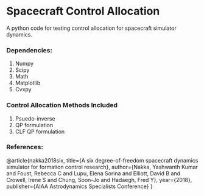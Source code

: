 # Spacecraft Control Allocation
A python code for testing control allocation for spacecraft simulator dynamics.

### Dependencies: 
1) Numpy 
2) Scipy
3) Math
4) Matplotlib
5) Cvxpy  

### Control Allocation Methods Included
1) Psuedo-inverse 
2) QP formulation 
3) CLF QP formulation 


### References:
@article{nakka2018six,
  title={A six degree-of-freedom spacecraft dynamics simulator for formation control research},
  author={Nakka, Yashwanth Kumar and Foust, Rebecca C and Lupu, Elena Sorina and Elliott, David B and Crowell, Irene S and Chung, Soon-Jo and Hadaegh, Fred Y},
  year={2018},
  publisher={AIAA Astrodynamics Specialists Conference}
}
